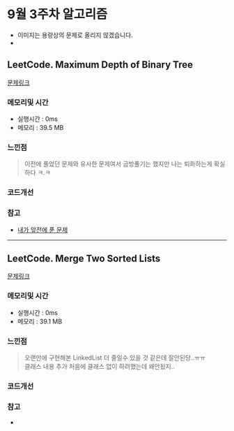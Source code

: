 # 9월 3주차 알고리즘

* 이미지는 용량상의 문제로 올리지 않겠습니다.
* 

## LeetCode. Maximum Depth of Binary Tree

[문제링크](https://leetcode.com/problems/maximum-depth-of-binary-tree/)

### 메모리및 시간
* 실행시간 : 0ms
* 메모리 : 39.5 MB


### 느낀점
> 이전에 풀었던 문제와 유사한 문제여서 금방풀기는 했지만 나는 퇴화하는게 확실하다 ㅋ.ㅋ 

### 코드개선 


### 참고
* [내가 앞전에 푼 문제](https://github.com/pointehd/Algorithm/tree/master/src/month2009/day01)

---

## LeetCode. Merge Two Sorted Lists

[문제링크](https://leetcode.com/problems/merge-two-sorted-lists/)

### 메모리및 시간
* 실행시간 : 0ms
* 메모리 : 39.1 MB


### 느낀점
> 오랜만에 구현해본 LinkedList 더 줄일수 있을 것 같은데 잘안된당..ㅠㅠ    
> 클래스 내용 추가 처음에 클래스 없이 하려했는데 왜안됬지..

### 코드개선 


### 참고
* 

